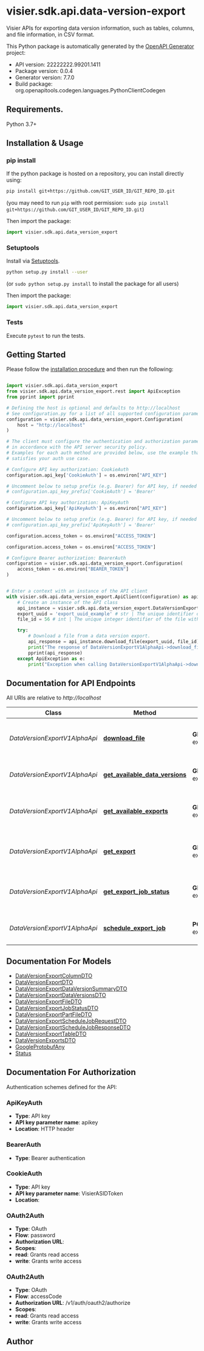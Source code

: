 # visier.sdk.api.data-version-export
Visier APIs for exporting data version information, such as tables, columns, and file information, in CSV format.

This Python package is automatically generated by the [OpenAPI Generator](https://openapi-generator.tech) project:

- API version: 22222222.99201.1411
- Package version: 0.0.4
- Generator version: 7.7.0
- Build package: org.openapitools.codegen.languages.PythonClientCodegen

## Requirements.

Python 3.7+

## Installation & Usage
### pip install

If the python package is hosted on a repository, you can install directly using:

```sh
pip install git+https://github.com/GIT_USER_ID/GIT_REPO_ID.git
```
(you may need to run `pip` with root permission: `sudo pip install git+https://github.com/GIT_USER_ID/GIT_REPO_ID.git`)

Then import the package:
```python
import visier.sdk.api.data_version_export
```

### Setuptools

Install via [Setuptools](http://pypi.python.org/pypi/setuptools).

```sh
python setup.py install --user
```
(or `sudo python setup.py install` to install the package for all users)

Then import the package:
```python
import visier.sdk.api.data_version_export
```

### Tests

Execute `pytest` to run the tests.

## Getting Started

Please follow the [installation procedure](#installation--usage) and then run the following:

```python

import visier.sdk.api.data_version_export
from visier.sdk.api.data_version_export.rest import ApiException
from pprint import pprint

# Defining the host is optional and defaults to http://localhost
# See configuration.py for a list of all supported configuration parameters.
configuration = visier.sdk.api.data_version_export.Configuration(
    host = "http://localhost"
)

# The client must configure the authentication and authorization parameters
# in accordance with the API server security policy.
# Examples for each auth method are provided below, use the example that
# satisfies your auth use case.

# Configure API key authorization: CookieAuth
configuration.api_key['CookieAuth'] = os.environ["API_KEY"]

# Uncomment below to setup prefix (e.g. Bearer) for API key, if needed
# configuration.api_key_prefix['CookieAuth'] = 'Bearer'

# Configure API key authorization: ApiKeyAuth
configuration.api_key['ApiKeyAuth'] = os.environ["API_KEY"]

# Uncomment below to setup prefix (e.g. Bearer) for API key, if needed
# configuration.api_key_prefix['ApiKeyAuth'] = 'Bearer'

configuration.access_token = os.environ["ACCESS_TOKEN"]

configuration.access_token = os.environ["ACCESS_TOKEN"]

# Configure Bearer authorization: BearerAuth
configuration = visier.sdk.api.data_version_export.Configuration(
    access_token = os.environ["BEARER_TOKEN"]
)


# Enter a context with an instance of the API client
with visier.sdk.api.data_version_export.ApiClient(configuration) as api_client:
    # Create an instance of the API class
    api_instance = visier.sdk.api.data_version_export.DataVersionExportV1AlphaApi(api_client)
    export_uuid = 'export_uuid_example' # str | The unique identifier of the data version export.
    file_id = 56 # int | The unique integer identifier of the file within the data version export.

    try:
        # Download a file from a data version export.
        api_response = api_instance.download_file(export_uuid, file_id)
        print("The response of DataVersionExportV1AlphaApi->download_file:\n")
        pprint(api_response)
    except ApiException as e:
        print("Exception when calling DataVersionExportV1AlphaApi->download_file: %s\n" % e)

```

## Documentation for API Endpoints

All URIs are relative to *http://localhost*

Class | Method | HTTP request | Description
------------ | ------------- | ------------- | -------------
*DataVersionExportV1AlphaApi* | [**download_file**](docs/DataVersionExportV1AlphaApi.md#download_file) | **GET** /v1alpha/data/data-version-exports/exports/{exportUuid}/files/{fileId} | Download a file from a data version export.
*DataVersionExportV1AlphaApi* | [**get_available_data_versions**](docs/DataVersionExportV1AlphaApi.md#get_available_data_versions) | **GET** /v1alpha/data/data-version-exports/data-versions | Retrieve a list of all data versions
*DataVersionExportV1AlphaApi* | [**get_available_exports**](docs/DataVersionExportV1AlphaApi.md#get_available_exports) | **GET** /v1alpha/data/data-version-exports/exports | Retrieve the details of all data version exports
*DataVersionExportV1AlphaApi* | [**get_export**](docs/DataVersionExportV1AlphaApi.md#get_export) | **GET** /v1alpha/data/data-version-exports/exports/{exportUuid} | Retrieve the details of a data version export.
*DataVersionExportV1AlphaApi* | [**get_export_job_status**](docs/DataVersionExportV1AlphaApi.md#get_export_job_status) | **GET** /v1alpha/data/data-version-exports/jobs/{jobUuid} | Retrieve a data version export job&#39;s status
*DataVersionExportV1AlphaApi* | [**schedule_export_job**](docs/DataVersionExportV1AlphaApi.md#schedule_export_job) | **POST** /v1alpha/data/data-version-exports/jobs | Schedule a data version export job


## Documentation For Models

 - [DataVersionExportColumnDTO](docs/DataVersionExportColumnDTO.md)
 - [DataVersionExportDTO](docs/DataVersionExportDTO.md)
 - [DataVersionExportDataVersionSummaryDTO](docs/DataVersionExportDataVersionSummaryDTO.md)
 - [DataVersionExportDataVersionsDTO](docs/DataVersionExportDataVersionsDTO.md)
 - [DataVersionExportFileDTO](docs/DataVersionExportFileDTO.md)
 - [DataVersionExportJobStatusDTO](docs/DataVersionExportJobStatusDTO.md)
 - [DataVersionExportPartFileDTO](docs/DataVersionExportPartFileDTO.md)
 - [DataVersionExportScheduleJobRequestDTO](docs/DataVersionExportScheduleJobRequestDTO.md)
 - [DataVersionExportScheduleJobResponseDTO](docs/DataVersionExportScheduleJobResponseDTO.md)
 - [DataVersionExportTableDTO](docs/DataVersionExportTableDTO.md)
 - [DataVersionExportsDTO](docs/DataVersionExportsDTO.md)
 - [GoogleProtobufAny](docs/GoogleProtobufAny.md)
 - [Status](docs/Status.md)


<a id="documentation-for-authorization"></a>
## Documentation For Authorization


Authentication schemes defined for the API:
<a id="ApiKeyAuth"></a>
### ApiKeyAuth

- **Type**: API key
- **API key parameter name**: apikey
- **Location**: HTTP header

<a id="BearerAuth"></a>
### BearerAuth

- **Type**: Bearer authentication

<a id="CookieAuth"></a>
### CookieAuth

- **Type**: API key
- **API key parameter name**: VisierASIDToken
- **Location**: 

<a id="OAuth2Auth"></a>
### OAuth2Auth

- **Type**: OAuth
- **Flow**: password
- **Authorization URL**: 
- **Scopes**: 
 - **read**: Grants read access
 - **write**: Grants write access

<a id="OAuth2Auth"></a>
### OAuth2Auth

- **Type**: OAuth
- **Flow**: accessCode
- **Authorization URL**: /v1/auth/oauth2/authorize
- **Scopes**: 
 - **read**: Grants read access
 - **write**: Grants write access


## Author




